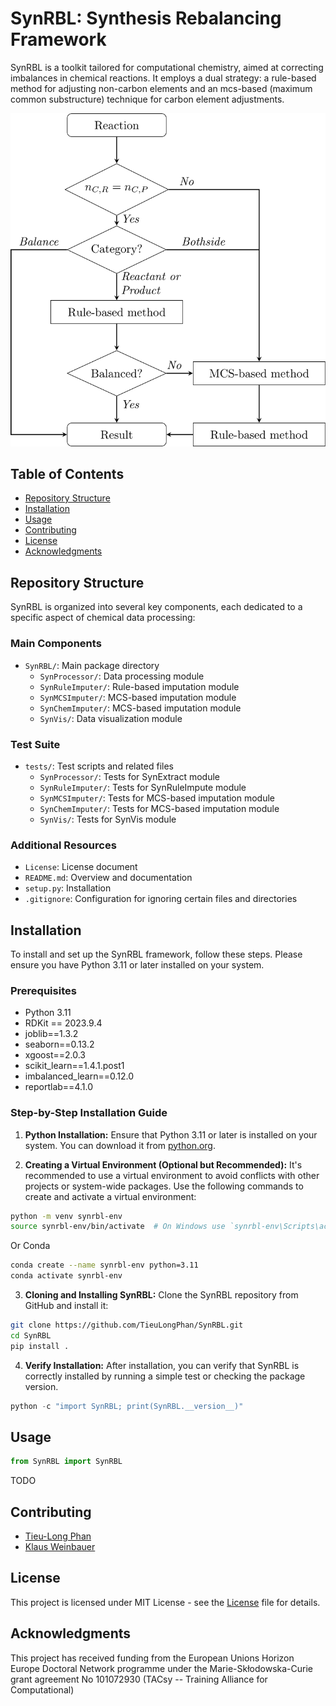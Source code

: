 # SynRBL: Synthesis Rebalancing Framework

SynRBL is a toolkit tailored for computational chemistry, aimed at correcting imbalances in chemical reactions. It employs a dual strategy: a rule-based method for adjusting non-carbon elements and an mcs-based (maximum common substructure) technique for carbon element adjustments.

![screenshot](./Docs/Images/Flowchart.png)


## Table of Contents
- [Repository Structure](#repository-structure)
- [Installation](#installation)
- [Usage](#usage)
- [Contributing](#contributing)
- [License](#license)
- [Acknowledgments](#acknowledgments)

## Repository Structure

SynRBL is organized into several key components, each dedicated to a specific aspect of chemical data processing:

### Main Components

- `SynRBL/`: Main package directory
  - `SynProcessor/`: Data processing module
  - `SynRuleImputer/`: Rule-based imputation module
  - `SynMCSImputer/`: MCS-based imputation module
  - `SynChemImputer/`: MCS-based imputation module
  - `SynVis/`: Data visualization module

### Test Suite

- `tests/`: Test scripts and related files
  - `SynProcessor/`: Tests for SynExtract module
  - `SynRuleImputer/`: Tests for SynRuleImpute module
  - `SynMCSImputer/`: Tests for MCS-based imputation module
  - `SynChemImputer/`: Tests for MCS-based imputation module
  - `SynVis/`: Tests for SynVis module

### Additional Resources

- `License`: License document
- `README.md`: Overview and documentation
- `setup.py`: Installation
- `.gitignore`: Configuration for ignoring certain files and directories

## Installation

To install and set up the SynRBL framework, follow these steps. Please ensure you have Python 3.11 or later installed on your system.

### Prerequisites

- Python 3.11
- RDKit == 2023.9.4
- joblib==1.3.2
- seaborn==0.13.2
- xgoost==2.0.3
- scikit_learn==1.4.1.post1
- imbalanced_learn==0.12.0
- reportlab==4.1.0


### Step-by-Step Installation Guide

1. **Python Installation:**
  Ensure that Python 3.11 or later is installed on your system. You can download it from [python.org](https://www.python.org/downloads/).

2. **Creating a Virtual Environment (Optional but Recommended):**
  It's recommended to use a virtual environment to avoid conflicts with other projects or system-wide packages. Use the following commands to create and activate a virtual environment:

  ```bash
  python -m venv synrbl-env
  source synrbl-env/bin/activate  # On Windows use `synrbl-env\Scripts\activate`
  ```
  Or Conda

  ```bash
  conda create --name synrbl-env python=3.11
  conda activate synrbl-env
  ```

3. **Cloning and Installing SynRBL:**
  Clone the SynRBL repository from GitHub and install it:

  ```bash
  git clone https://github.com/TieuLongPhan/SynRBL.git
  cd SynRBL
  pip install .
  ```

4. **Verify Installation:**
  After installation, you can verify that SynRBL is correctly installed by running a simple test or checking the package version.

  ```python
  python -c "import SynRBL; print(SynRBL.__version__)"
  ```

## Usage

  ```python
  from SynRBL import SynRBL
  ```


TODO

## Contributing
- [Tieu-Long Phan](https://tieulongphan.github.io/)
- [Klaus Weinbauer](https://github.com/klausweinbauer)

## License

This project is licensed under MIT License - see the [License](LICENSE) file for details.

## Acknowledgments

This project has received funding from the European Unions Horizon Europe Doctoral Network programme under the Marie-Skłodowska-Curie grant agreement No 101072930 (TACsy -- Training Alliance for Computational)
